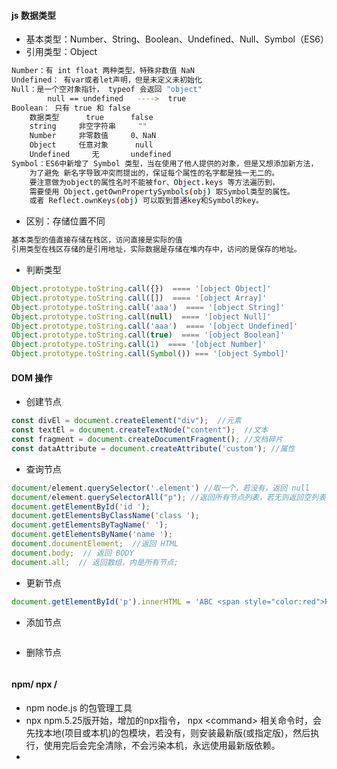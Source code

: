 #### js 数据类型
* 基本类型：Number、String、Boolean、Undefined、Null、Symbol（ES6）
* 引用类型：Object
```bash
Number：有 int float 两种类型，特殊非数值 NaN
Undefined： 有var或者let声明，但是未定义未初始化
Null：是一个空对象指针， typeof 会返回 "object"
		null == undefined   ---->  true
Boolean： 只有 true 和 false
    数据类型      true      false
    string     非空字符串     ""
    Number     非零数值     0、NaN
    Object     任意对象	     null
    Undefined	  无       undefined
Symbol：ES6中新增了 Symbol 类型，当在使用了他人提供的对象，但是又想添加新方法，
    为了避免 新名字导致冲突而提出的，保证每个属性的名字都是独一无二的。
    要注意做为object的属性名时不能被for、Object.keys 等方法遍历到，
    需要使用 Object.getOwnPropertySymbols(obj) 取Symbol类型的属性。
    或者 Reflect.ownKeys(obj) 可以取到普通key和Symbol的key。
```
* 区别：存储位置不同
```bash
基本类型的值直接存储在栈区，访问直接是实际的值
引用类型在栈区存储的是引用地址，实际数据是存储在堆内存中，访问的是保存的地址。
```
* 判断类型
```js
Object.prototype.toString.call({})  ==== '[object Object]'
Object.prototype.toString.call([])  ==== '[object Array]'
Object.prototype.toString.call('aaa')  ==== '[object String]'
Object.prototype.toString.call(null)  ==== '[object Null]'
Object.prototype.toString.call('aaa')  ==== '[object Undefined]'
Object.prototype.toString.call(true)  ==== '[object Boolean]'
Object.prototype.toString.call(1)  ==== '[object Number]'
Object.prototype.toString.call(Symbol()) === '[object Symbol]'
```
#### DOM 操作
* 创建节点 
```js
const divEl = document.createElement("div");  //元素
const textEl = document.createTextNode("content");  //文本
const fragment = document.createDocumentFragment(); //文档碎片
const dataAttribute = document.createAttribute('custom'); //属性
```
* 查询节点
```js
document/element.querySelector('.element') //取一个，若没有，返回 null
document/element.querySelectorAll("p"); //返回所有节点列表，若无则返回空列表
document.getElementById('id ');
document.getElementsByClassName('class ');
document.getElementsByTagName(' ');
document.getElementsByName('name ');
document.documentElement;  //返回 HTML
document.body;  // 返回 BODY
document.all;  // 返回数组，内是所有节点;
```
* 更新节点
```js
document.getElementById('p').innerHTML = 'ABC <span style="color:red">RED</span> XYZ'
```
* 添加节点
```js

```
* 删除节点 
```js

```


#### npm/ npx / 
* npm node.js 的包管理工具
* npx npm.5.25版开始，增加的npx指令， npx \<command> 相关命令时，会先找本地(项目或本机)的包模块，若没有，则安装最新版(或指定版)，然后执行，使用完后会完全清除，不会污染本机，永远使用最新版依赖。
* 